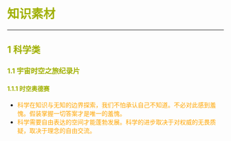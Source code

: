 # <font color=#A0B000>知识素材</font>
---
## <font color=#A0B000>1 科学类</font>
### <font color=#A0B000>1.1 宇宙时空之旅纪录片</font>
#### <font color=#A0B000>1.1.1 时空奥德赛</font>
- <font color=orange>科学在知识与无知的边界探索，我们不怕承认自己不知道。不必对此感到羞愧。假装掌握一切答案才是唯一的羞愧。</font>
- <font color=orange>科学需要自由表达的空间才能蓬勃发展。科学的进步取决于对权威的无畏质疑，取决于理念的自由交流。</font>